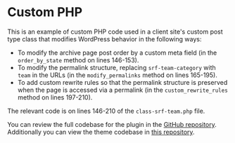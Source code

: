 # Custom PHP

This is an example of custom PHP code used in a client site's custom post type class that modifies WordPress behavior in the following ways:

- To modify the archive page post order by a custom meta field (in the `order_by_state` method on lines 146-153).
- To modify the permalink structure, replacing `srf-team-category` with `team` in the URLs (in the `modify_permalinks` method on lines 165-195).
- To add custom rewrite rules so that the permalink structure is preserved when the page is accessed via a permalink (in the `custom_rewrite_rules` method on lines 197-210).

The relevant code is on lines 146-210 of the `class-srf-team.php` file.

You can review the full codebase for the plugin in the [GitHub repository](https://github.com/syngapresearchfund/srf-forge). Additionally you can view the theme codebase in [this repository](https://github.com/syngapresearchfund/srf).
